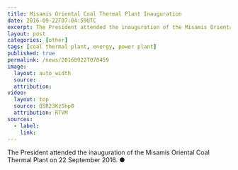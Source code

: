 ```yaml
---
title: Misamis Oriental Coal Thermal Plant Inauguration
date: 2016-09-22T07:04:59UTC
excerpt: The President attended the inauguration of the Misamis Oriental Coal Thermal Plant on 22 September 2016. In his speech, he emphasized the need of the country for energy to help push the country forward.
layout: post
categories: [other]
tags: [coal thermal plant, energy, power plant]
published: true
permalink: /news/20160922T070459
image:
  layout: auto_width
  source: 
  attribution: 
video:
  layout: top
  source: Q5R23KzShp0 
  attribution: RTVM
sources:
  - label:
    link:
---
```


The President attended the inauguration of the Misamis Oriental Coal Thermal Plant on 22 September 2016.
&#x25cf;
